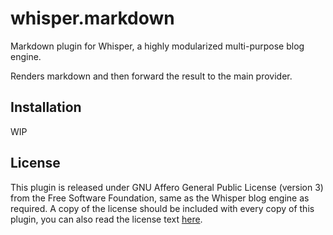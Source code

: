 # whisper.markdown

Markdown plugin for Whisper, a highly modularized multi-purpose blog engine.

Renders markdown and then forward the result to the main provider.

## Installation

WIP

## License

This plugin is released under GNU Affero General Public License (version 3) from the Free Software Foundation, same as the Whisper blog engine as required. A copy of the license should be included with every copy of this plugin, you can also read the license text [here](https://www.gnu.org/licenses/agpl-3.0.html).
